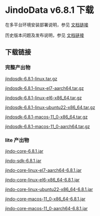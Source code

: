 # JindoData v6.8.1 下载

在多平台环境安装部署说明，参见 [文档链接](jindosdk_deployment_multi_platform.md)

历史版本问题及发布说明，参见 [文档链接](../releases.md)

## 下载链接

### 完整产出物

[jindosdk-6.8.1-linux.tar.gz](https://jindodata-binary.oss-cn-shanghai.aliyuncs.com/release/6.8.1/jindosdk-6.8.1-linux.tar.gz)

[jindosdk-6.8.1-linux-el7-aarch64.tar.gz](https://jindodata-binary.oss-cn-shanghai.aliyuncs.com/release/6.8.1/jindosdk-6.8.1-linux-el7-aarch64.tar.gz)

[jindosdk-6.8.1-linux-el6-x86_64.tar.gz](https://jindodata-binary.oss-cn-shanghai.aliyuncs.com/release/6.8.1/jindosdk-6.8.1-linux-el6-x86_64.tar.gz)

[jindosdk-6.8.1-linux-ubuntu22-x86_64.tar.gz](https://jindodata-binary.oss-cn-shanghai.aliyuncs.com/release/6.8.1/jindosdk-6.8.1-linux-ubuntu22-x86_64.tar.gz)

[jindosdk-6.8.1-macos-11_0-x86_64.tar.gz](https://jindodata-binary.oss-cn-shanghai.aliyuncs.com/release/6.8.1/jindosdk-6.8.1-macos-11_0-x86_64.tar.gz)

[jindosdk-6.8.1-macos-11_0-aarch64.tar.gz](https://jindodata-binary.oss-cn-shanghai.aliyuncs.com/release/6.8.1/jindosdk-6.8.1-macos-11_0-aarch64.tar.gz)

### lite 产出物

[jindo-core-6.8.1.jar](https://jindodata-binary.oss-cn-shanghai.aliyuncs.com/mvn-repo/com/aliyun/jindodata/jindo-core/6.8.1/jindo-core-6.8.1.jar)

[jindo-sdk-6.8.1.jar](https://jindodata-binary.oss-cn-shanghai.aliyuncs.com/mvn-repo/com/aliyun/jindodata/jindo-sdk/6.8.1/jindo-sdk-6.8.1.jar)

[jindo-core-linux-el7-aarch64-6.8.1.jar](https://jindodata-binary.oss-cn-shanghai.aliyuncs.com/mvn-repo/com/aliyun/jindodata/jindo-core-linux-el7-aarch64/6.8.1/jindo-core-linux-el7-aarch64-6.8.1.jar)

[jindo-core-linux-el6-x86_64-6.8.1.jar](https://jindodata-binary.oss-cn-shanghai.aliyuncs.com/mvn-repo/com/aliyun/jindodata/jindo-core-linux-el6-x86_64/6.8.1/jindo-core-linux-el6-x86_64-6.8.1.jar)

[jindo-core-linux-ubuntu22-x86_64-6.8.1.jar](https://jindodata-binary.oss-cn-shanghai.aliyuncs.com/mvn-repo/com/aliyun/jindodata/jindo-core-linux-ubuntu22-x86_64/6.8.1/jindo-core-linux-ubuntu22-x86_64-6.8.1.jar)

[jindo-core-macos-11_0-x86_64-6.8.1.jar](https://jindodata-binary.oss-cn-shanghai.aliyuncs.com/mvn-repo/com/aliyun/jindodata/jindo-core-macos-11_0-x86_64/6.8.1/jindo-core-macos-11_0-x86_64-6.8.1.jar)

[jindo-core-macos-11_0-aarch64-6.8.1.jar](https://jindodata-binary.oss-cn-shanghai.aliyuncs.com/mvn-repo/com/aliyun/jindodata/jindo-core-macos-11_0-aarch64/6.8.1/jindo-core-macos-11_0-aarch64-6.8.1.jar)